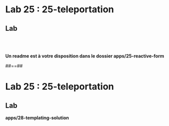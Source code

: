 <!-- .slide: class="exercice" -->

# Lab 25 : 25-teleportation

## Lab

<br><br>

<b>Un readme est à votre disposition dans le dossier apps/25-reactive-form</b>

##==##

<!-- .slide: class="full-center exercice" -->

# Lab 25 : 25-teleportation

## Lab

**apps/28-templating-solution**
